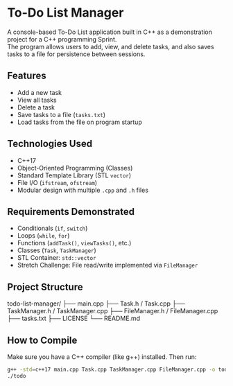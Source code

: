 # To-Do List Manager

A console-based To-Do List application built in C++ as a demonstration project for a C++ programming Sprint.  
The program allows users to add, view, and delete tasks, and also saves tasks to a file for persistence between sessions.

## Features

- Add a new task
- View all tasks
- Delete a task
- Save tasks to a file (`tasks.txt`)
- Load tasks from the file on program startup

## Technologies Used

- C++17
- Object-Oriented Programming (Classes)
- Standard Template Library (STL `vector`)
- File I/O (`ifstream`, `ofstream`)
- Modular design with multiple `.cpp` and `.h` files

## Requirements Demonstrated

- Conditionals (`if`, `switch`)
- Loops (`while`, `for`)
- Functions (`addTask()`, `viewTasks()`, etc.)
- Classes (`Task`, `TaskManager`)
- STL Container: `std::vector`
- Stretch Challenge: File read/write implemented via `FileManager`

## Project Structure
todo-list-manager/
├── main.cpp
├── Task.h / Task.cpp
├── TaskManager.h / TaskManager.cpp
├── FileManager.h / FileManager.cpp
├── tasks.txt
├── LICENSE
└── README.md
## How to Compile
Make sure you have a C++ compiler (like g++) installed. Then run:

```bash
g++ -std=c++17 main.cpp Task.cpp TaskManager.cpp FileManager.cpp -o todo
./todo